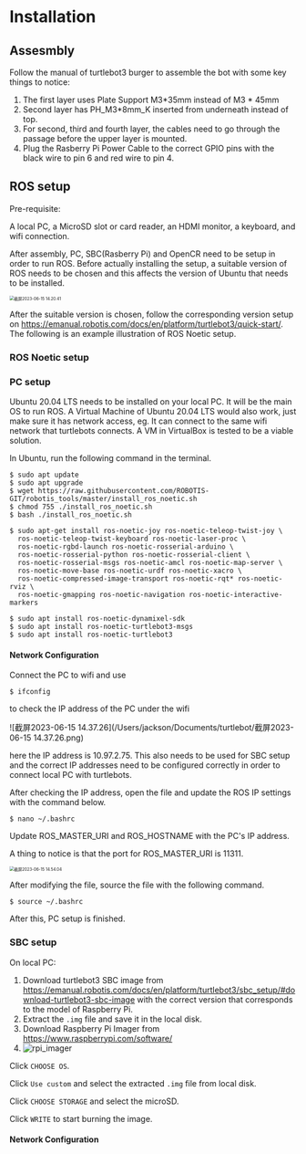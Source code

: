 # Installation

## Assesmbly

Follow the manual of turtlebot3 burger to assemble the bot with some key things to notice:

1. The first layer uses Plate Support M3*35mm instead of M3 * 45mm
2. Second layer has PH_M3*8mm_K inserted from underneath instead of top.
3. For second, third and fourth layer, the cables need to go through the passage before the upper layer is mounted.
4. Plug the Rasberry Pi Power Cable to the correct GPIO pins with the black wire to pin 6 and red wire to pin 4.



## ROS setup

Pre-requisite:

A local PC, a MicroSD slot or card reader, an HDMI monitor, a keyboard, and wifi connection.



After assembly, PC, SBC(Rasberry Pi) and OpenCR need to be setup in order to run ROS. Before actually installing the setup, a suitable version of ROS needs to be chosen and this affects the version of Ubuntu that needs to be installed. 

<img src="/Users/jackson/Documents/turtlebot/截屏2023-06-15 14.20.41.png" alt="截屏2023-06-15 14.20.41" style="zoom:50%;" />

After the suitable version is chosen, follow the corresponding version setup on https://emanual.robotis.com/docs/en/platform/turtlebot3/quick-start/. The following is an example illustration of ROS Noetic setup.



### ROS Noetic setup

### PC setup

Ubuntu 20.04 LTS needs to be installed on your local PC. It will be the main OS to run ROS. A Virtual Machine of Ubuntu 20.04 LTS would also work, just make sure it has network access, eg. It can connect to the same wifi network that turtlebots connects. A VM in VirtualBox is tested to be a viable solution.

In Ubuntu, run the following command in the terminal.

```shell
$ sudo apt update
$ sudo apt upgrade
$ wget https://raw.githubusercontent.com/ROBOTIS-GIT/robotis_tools/master/install_ros_noetic.sh
$ chmod 755 ./install_ros_noetic.sh 
$ bash ./install_ros_noetic.sh
```

```shell
$ sudo apt-get install ros-noetic-joy ros-noetic-teleop-twist-joy \
  ros-noetic-teleop-twist-keyboard ros-noetic-laser-proc \
  ros-noetic-rgbd-launch ros-noetic-rosserial-arduino \
  ros-noetic-rosserial-python ros-noetic-rosserial-client \
  ros-noetic-rosserial-msgs ros-noetic-amcl ros-noetic-map-server \
  ros-noetic-move-base ros-noetic-urdf ros-noetic-xacro \
  ros-noetic-compressed-image-transport ros-noetic-rqt* ros-noetic-rviz \
  ros-noetic-gmapping ros-noetic-navigation ros-noetic-interactive-markers
```

```shell
$ sudo apt install ros-noetic-dynamixel-sdk
$ sudo apt install ros-noetic-turtlebot3-msgs
$ sudo apt install ros-noetic-turtlebot3
```

#### Network Configuration

Connect the PC to wifi and use 

```shell
$ ifconfig
```

to check the IP address of the PC under the wifi

![截屏2023-06-15 14.37.26](/Users/jackson/Documents/turtlebot/截屏2023-06-15 14.37.26.png)

here the IP address is 10.97.2.75. This also needs to be used for SBC setup and the correct IP addresses need to be configured correctly in order to connect local PC with turtlebots.



After checking the IP address, open the file and update the ROS IP settings with the command below.

```shell
$ nano ~/.bashrc
```

Update ROS_MASTER_URI and ROS_HOSTNAME with the PC's IP address.

A thing to notice is that the port for ROS_MASTER_URI is 11311.

<img src="/Users/jackson/Documents/turtlebot/截屏2023-06-15 14.54.04.png" alt="截屏2023-06-15 14.54.04" style="zoom:50%;" />

After modifying the file, source the file with the following command.

```shell
$ source ~/.bashrc
```

After this, PC setup is finished.

### SBC setup

On local PC:

1. Download turtlebot3 SBC image from https://emanual.robotis.com/docs/en/platform/turtlebot3/sbc_setup/#download-turtlebot3-sbc-image with the correct version that corresponds to the model of Raspberry Pi. 
2. Extract the `.img` file and save it in the local disk.
3. Download Raspberry Pi Imager from https://www.raspberrypi.com/software/
4. ![rpi_imager](/Users/jackson/Documents/turtlebot/rpi_imager.gif)

Click `CHOOSE OS`.

Click `Use custom` and select the extracted `.img` file from local disk.

Click `CHOOSE STORAGE` and select the microSD.

Click `WRITE` to start burning the image.



#### Network Configuration

